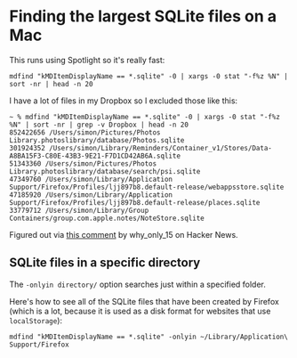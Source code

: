 # Finding the largest SQLite files on a Mac

This runs using Spotlight so it's really fast:

    mdfind "kMDItemDisplayName == *.sqlite" -0 | xargs -0 stat "-f%z %N" | sort -nr | head -n 20

I have a lot of files in my Dropbox so I excluded those like this:

```
~ % mdfind "kMDItemDisplayName == *.sqlite" -0 | xargs -0 stat "-f%z %N" | sort -nr | grep -v Dropbox | head -n 20
852422656 /Users/simon/Pictures/Photos Library.photoslibrary/database/Photos.sqlite
301924352 /Users/simon/Library/Reminders/Container_v1/Stores/Data-A8BA15F3-C80E-43B3-9E21-F7D1CD42AB6A.sqlite
51343360 /Users/simon/Pictures/Photos Library.photoslibrary/database/search/psi.sqlite
47349760 /Users/simon/Library/Application Support/Firefox/Profiles/ljj897b8.default-release/webappsstore.sqlite
47185920 /Users/simon/Library/Application Support/Firefox/Profiles/ljj897b8.default-release/places.sqlite
33779712 /Users/simon/Library/Group Containers/group.com.apple.notes/NoteStore.sqlite
```
Figured out via [this comment](https://news.ycombinator.com/item?id=24179518) by why_only_15 on Hacker News.

## SQLite files in a specific directory

The `-onlyin directory/` option searches just within a specified folder.

Here's how to see all of the SQLite files that have been created by Firefox (which is a lot, because it is used as a disk format for websites that use `localStorage`):

    mdfind "kMDItemDisplayName == *.sqlite" -onlyin ~/Library/Application\ Support/Firefox
